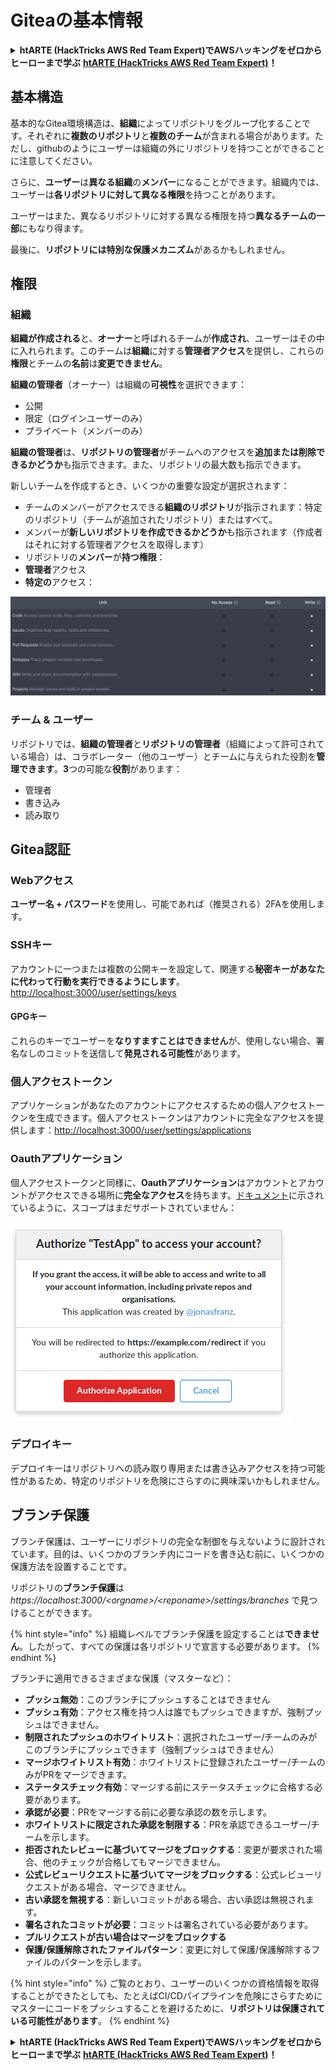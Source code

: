 # Giteaの基本情報

<details>

<summary><strong>htARTE (HackTricks AWS Red Team Expert)でAWSハッキングをゼロからヒーローまで学ぶ</strong> <a href="https://training.hacktricks.xyz/courses/arte"><strong>htARTE (HackTricks AWS Red Team Expert)</strong></a><strong>！</strong></summary>

HackTricksをサポートする他の方法:

* **HackTricksにあなたの会社を広告したい**、または**HackTricksをPDFでダウンロードしたい**場合は、[**サブスクリプションプラン**](https://github.com/sponsors/carlospolop)をチェックしてください！
* [**公式PEASS & HackTricksグッズ**](https://peass.creator-spring.com)を入手する
* [**PEASSファミリー**](https://opensea.io/collection/the-peass-family)を発見する、私たちの独占的な[**NFTs**](https://opensea.io/collection/the-peass-family)のコレクション
* 💬 [**Discordグループ**](https://discord.gg/hRep4RUj7f)や[**テレグラムグループ**](https://t.me/peass)に**参加する**、または**Twitter** 🐦 [**@carlospolopm**](https://twitter.com/carlospolopm)を**フォローする**。
* **HackTricks**と[**HackTricks Cloud**](https://github.com/carlospolop/hacktricks-cloud)のgithubリポジトリにPRを提出して、あなたのハッキングのコツを共有する。

</details>

## 基本構造

基本的なGitea環境構造は、**組織**によってリポジトリをグループ化することです。それぞれに**複数のリポジトリ**と**複数のチーム**が含まれる場合があります。ただし、githubのようにユーザーは組織の外にリポジトリを持つことができることに注意してください。

さらに、**ユーザー**は**異なる組織**の**メンバー**になることができます。組織内では、ユーザーは**各リポジトリに対して異なる権限**を持つことがあります。

ユーザーはまた、異なるリポジトリに対する異なる権限を持つ**異なるチームの一部**にもなり得ます。

最後に、**リポジトリには特別な保護メカニズム**があるかもしれません。

## 権限

### 組織

**組織が作成される**と、**オーナー**と呼ばれるチームが**作成され**、ユーザーはその中に入れられます。このチームは**組織**に対する**管理者アクセス**を提供し、これらの**権限**とチームの**名前**は**変更できません**。

**組織の管理者**（オーナー）は組織の**可視性**を選択できます：

* 公開
* 限定（ログインユーザーのみ）
* プライベート（メンバーのみ）

**組織の管理者**は、**リポジトリの管理者**がチームへのアクセスを**追加または削除できるかどうか**も指示できます。また、リポジトリの最大数も指示できます。

新しいチームを作成するとき、いくつかの重要な設定が選択されます：

* チームのメンバーがアクセスできる**組織のリポジトリ**が指示されます：特定のリポジトリ（チームが追加されたリポジトリ）またはすべて。
* メンバーが**新しいリポジトリを作成できるかどうか**も指示されます（作成者はそれに対する管理者アクセスを取得します）
* リポジトリの**メンバー**が**持つ権限**：
* **管理者**アクセス
* **特定の**アクセス：

![](<../../.gitbook/assets/image (3) (1) (1) (1) (1) (1) (1) (1) (1) (1) (1).png>)

### チーム & ユーザー

リポジトリでは、**組織の管理者**と**リポジトリの管理者**（組織によって許可されている場合）は、コラボレーター（他のユーザー）とチームに与えられた役割を**管理できます**。**3**つの可能な**役割**があります：

* 管理者
* 書き込み
* 読み取り

## Gitea認証

### Webアクセス

**ユーザー名 + パスワード**を使用し、可能であれば（推奨される）2FAを使用します。

### **SSHキー**

アカウントに一つまたは複数の公開キーを設定して、関連する**秘密キーがあなたに代わって行動を実行できるようにします**。[http://localhost:3000/user/settings/keys](http://localhost:3000/user/settings/keys)

#### **GPGキー**

これらのキーでユーザーを**なりすますことはできません**が、使用しない場合、署名なしのコミットを送信して**発見される可能性**があります。

### **個人アクセストークン**

アプリケーションがあなたのアカウントにアクセスするための個人アクセストークンを生成できます。個人アクセストークンはアカウントに完全なアクセスを提供します：[http://localhost:3000/user/settings/applications](http://localhost:3000/user/settings/applications)

### Oauthアプリケーション

個人アクセストークンと同様に、**Oauthアプリケーション**はアカウントとアカウントがアクセスできる場所に**完全なアクセス**を持ちます。[ドキュメント](https://docs.gitea.io/en-us/oauth2-provider/#scopes)に示されているように、スコープはまだサポートされていません：

![](<../../.gitbook/assets/image (60).png>)

### デプロイキー

デプロイキーはリポジトリへの読み取り専用または書き込みアクセスを持つ可能性があるため、特定のリポジトリを危険にさらすのに興味深いかもしれません。

## ブランチ保護

ブランチ保護は、ユーザーにリポジトリの完全な制御を与えないように設計されています。目的は、いくつかのブランチ内にコードを書き込む前に、いくつかの保護方法を設置することです。

リポジトリの**ブランチ保護**は _https://localhost:3000/\<orgname>/\<reponame>/settings/branches_ で見つけることができます。

{% hint style="info" %}
組織レベルでブランチ保護を設定することは**できません**。したがって、すべての保護は各リポジトリで宣言する必要があります。
{% endhint %}

ブランチに適用できるさまざまな保護（マスターなど）：

* **プッシュ無効**：このブランチにプッシュすることはできません
* **プッシュ有効**：アクセス権を持つ人は誰でもプッシュできますが、強制プッシュはできません。
* **制限されたプッシュのホワイトリスト**：選択されたユーザー/チームのみがこのブランチにプッシュできます（強制プッシュはできません）
* **マージホワイトリスト有効**：ホワイトリストに登録されたユーザー/チームのみがPRをマージできます。
* **ステータスチェック有効**：マージする前にステータスチェックに合格する必要があります。
* **承認が必要**：PRをマージする前に必要な承認の数を示します。
* **ホワイトリストに限定された承認を制限する**：PRを承認できるユーザー/チームを示します。
* **拒否されたレビューに基づいてマージをブロックする**：変更が要求された場合、他のチェックが合格してもマージできません。
* **公式レビューリクエストに基づいてマージをブロックする**：公式レビューリクエストがある場合、マージできません。
* **古い承認を無視する**：新しいコミットがある場合、古い承認は無視されます。
* **署名されたコミットが必要**：コミットは署名されている必要があります。
* **プルリクエストが古い場合はマージをブロックする**
* **保護/保護解除されたファイルパターン**：変更に対して保護/保護解除するファイルのパターンを示します。

{% hint style="info" %}
ご覧のとおり、ユーザーのいくつかの資格情報を取得することができたとしても、たとえばCI/CDパイプラインを危険にさらすためにマスターにコードをプッシュすることを避けるために、**リポジトリは保護されている可能性があります**。
{% endhint %}

<details>

<summary><strong>htARTE (HackTricks AWS Red Team Expert)でAWSハッキングをゼロからヒーローまで学ぶ</strong> <a href="https://training.hacktricks.xyz/courses/arte"><strong>htARTE (HackTricks AWS Red Team Expert)</strong></a><strong>！</strong></summary>

HackTricksをサポートする他の方法:

* **HackTricksにあなたの会社を広告したい**、または**HackTricksをPDFでダウンロードしたい**場合は、[**サブスクリプションプラン**](https://github.com/sponsors/carlospolop)をチェックしてください！
* [**公式PEASS & HackTricksグッズ**](https://peass.creator-spring.com)を入手する
* [**PEASSファミリー**](https://opensea.io/collection/the-peass-family)を発見する、私たちの独占的な[**NFTs**](https://opensea.io/collection/the-peass-family)のコレクション
* 💬 [**Discordグループ**](https://discord.gg/hRep4RUj7f)や[**テレグラムグループ**](https://t.me/peass)に**参加する**、または**Twitter** 🐦 [**@carlospolopm**](https://twitter.com/carlospolopm)を**フォローする**。
* **HackTricks**と[**HackTricks Cloud**](https://github.com/carlospolop/hacktricks-cloud)のgithubリポジトリにPRを提出して、あなたのハッキングのコツを共有する。

</details>
